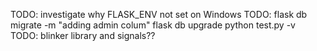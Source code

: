 TODO: investigate why FLASK_ENV not set on Windows
TODO: flask db migrate -m "adding admin colum"
        flask db upgrade
python test.py -v
TODO: blinker library and signals??